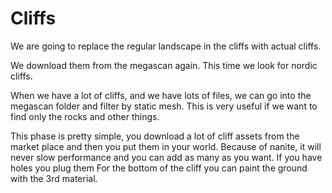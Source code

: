 # Cliffs

We are going to replace the regular landscape in the cliffs with actual cliffs.

We download them from the megascan again. This time we look for nordic cliffs.

When we have a lot of cliffs, and we have lots of files, we can go into the megascan folder and filter by static mesh.
This is very useful if we want to find only the rocks and other things.

This phase is pretty simple, you download a lot of cliff assets from the market place and then you put them in your world.
Because of nanite, it will never slow performance and you can add as many as you want. If you have holes you plug them
For the bottom of the cliff you can paint the ground with the 3rd material.

